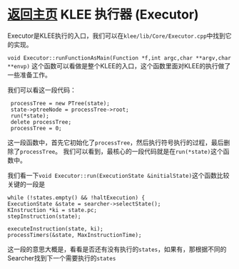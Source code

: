 [返回主页](../README.md)
KLEE 执行器 (Executor)
=========================
Executor是KLEE执行的入口，我们可以在`klee/lib/Core/Executor.cpp`中找到它的实现。

`void Executor::runFunctionAsMain(Function *f,int argc,char **argv,char **envp)` 这个函数可以看做是整个KLEE的入口，这个函数里面对KLEE的执行做了一些准备工作。

我们可以看这一段代码：
```
 processTree = new PTree(state);
 state->ptreeNode = processTree->root;
 run(*state);
 delete processTree;
 processTree = 0;
```
这一段函数中，首先它初始化了`processTree`，然后执行符号执行的过程，最后删除了`processTree`。
我们可以看到，最核心的一段代码就是在`run(*state)`这个函数中。

我们看一下`void Executor::run(ExecutionState &initialState)`这个函数比较关键的一段是
```
while (!states.empty() && !haltExecution) {
ExecutionState &state = searcher->selectState();
KInstruction *ki = state.pc;
stepInstruction(state);

executeInstruction(state, ki);
processTimers(&state, MaxInstructionTime);
```
这一段的意思大概是，看看是否还有没有执行的`states`，如果有，那根据不同的Searcher找到下一个需要执行的`states`
